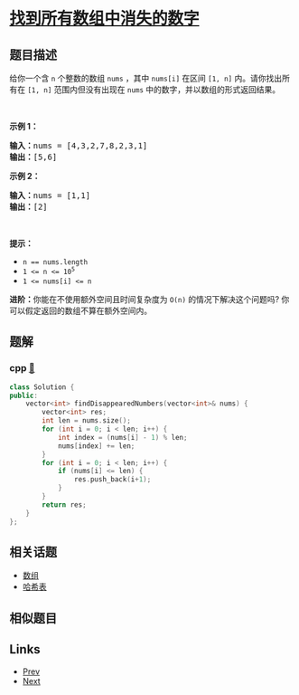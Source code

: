 
# [找到所有数组中消失的数字](https://leetcode-cn.com/problems/find-all-numbers-disappeared-in-an-array)

## 题目描述

<p>给你一个含 <code>n</code> 个整数的数组 <code>nums</code> ，其中 <code>nums[i]</code> 在区间 <code>[1, n]</code> 内。请你找出所有在 <code>[1, n]</code> 范围内但没有出现在 <code>nums</code> 中的数字，并以数组的形式返回结果。</p>

<p> </p>

<p><strong>示例 1：</strong></p>

<pre>
<strong>输入：</strong>nums = [4,3,2,7,8,2,3,1]
<strong>输出：</strong>[5,6]
</pre>

<p><strong>示例 2：</strong></p>

<pre>
<strong>输入：</strong>nums = [1,1]
<strong>输出：</strong>[2]
</pre>

<p> </p>

<p><strong>提示：</strong></p>

<ul>
	<li><code>n == nums.length</code></li>
	<li><code>1 <= n <= 10<sup>5</sup></code></li>
	<li><code>1 <= nums[i] <= n</code></li>
</ul>

<p><strong>进阶：</strong>你能在不使用额外空间且时间复杂度为<em> </em><code>O(n)</code><em> </em>的情况下解决这个问题吗? 你可以假定返回的数组不算在额外空间内。</p>


## 题解

### cpp [🔗](find-all-numbers-disappeared-in-an-array.cpp) 
```cpp
class Solution {
public:
    vector<int> findDisappearedNumbers(vector<int>& nums) {
        vector<int> res;
        int len = nums.size();
        for (int i = 0; i < len; i++) {
            int index = (nums[i] - 1) % len;
            nums[index] += len;
        }
        for (int i = 0; i < len; i++) {
            if (nums[i] <= len) {
                res.push_back(i+1);
            }
        }
        return res;
    }
};
```


## 相关话题

- [数组](https://leetcode-cn.com/tag/array) 
- [哈希表](https://leetcode-cn.com/tag/hash-table) 


## 相似题目



## Links

- [Prev](../add-two-numbers-ii/README.md) 
- [Next](../sort-characters-by-frequency/README.md) 


